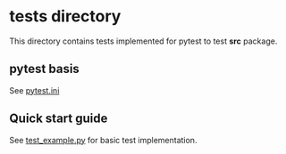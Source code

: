 # tests directory

This directory contains tests implemented for pytest to test **src** package.

## pytest basis

See [pytest.ini](../pytest.ini)

## Quick start guide

See [test_example.py](test_example.py) for basic test implementation.

